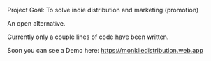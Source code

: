 Project Goal: To solve indie distribution and marketing (promotion)

An open alternative.

Currently only a couple lines of code have been written.

Soon you can see a Demo here: https://monkliedistribution.web.app
